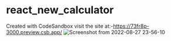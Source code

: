 # react_new_calculator
Created with CodeSandbox
visit the site at:-https://73fr8p-3000.preview.csb.app/
![Screenshot from 2022-08-27 23-56-10](https://user-images.githubusercontent.com/73746406/187043620-c61d8470-d57c-471f-b016-e435c1740d12.png)
